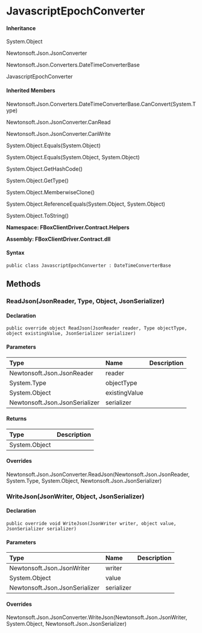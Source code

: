 # JavascriptEpochConverter

#### Inheritance

System.Object

Newtonsoft.Json.JsonConverter

Newtonsoft.Json.Converters.DateTimeConverterBase

JavascriptEpochConverter

#### Inherited Members

Newtonsoft.Json.Converters.DateTimeConverterBase.CanConvert\(System.Type\)

Newtonsoft.Json.JsonConverter.CanRead

Newtonsoft.Json.JsonConverter.CanWrite

System.Object.Equals\(System.Object\)

System.Object.Equals\(System.Object, System.Object\)

System.Object.GetHashCode\(\)

System.Object.GetType\(\)

System.Object.MemberwiseClone\(\)

System.Object.ReferenceEquals\(System.Object, System.Object\)

System.Object.ToString\(\)

**Namespace: FBoxClientDriver.Contract.Helpers**

**Assembly: FBoxClientDriver.Contract.dll**

#### Syntax <a id="FBoxClientDriver_Contract_Helpers_JavascriptEpochConverter_syntax"></a>

```text
public class JavascriptEpochConverter : DateTimeConverterBase
```

## Methods <a id="methods"></a>

### ReadJson\(JsonReader, Type, Object, JsonSerializer\) <a id="FBoxClientDriver_Contract_Helpers_JavascriptEpochConverter_ReadJson_Newtonsoft_Json_JsonReader_System_Type_System_Object_Newtonsoft_Json_JsonSerializer_"></a>

#### Declaration

```text
public override object ReadJson(JsonReader reader, Type objectType, object existingValue, JsonSerializer serializer)
```

#### Parameters

| Type | Name | Description |
| :--- | :--- | :--- |
| Newtonsoft.Json.JsonReader | reader |  |
| System.Type | objectType |  |
| System.Object | existingValue |  |
| Newtonsoft.Json.JsonSerializer | serializer |  |

#### Returns

| Type | Description |
| :--- | :--- |
| System.Object |  |

#### Overrides

Newtonsoft.Json.JsonConverter.ReadJson\(Newtonsoft.Json.JsonReader, System.Type, System.Object, Newtonsoft.Json.JsonSerializer\)

### WriteJson\(JsonWriter, Object, JsonSerializer\) <a id="FBoxClientDriver_Contract_Helpers_JavascriptEpochConverter_WriteJson_Newtonsoft_Json_JsonWriter_System_Object_Newtonsoft_Json_JsonSerializer_"></a>

#### Declaration

```text
public override void WriteJson(JsonWriter writer, object value, JsonSerializer serializer)
```

#### Parameters

| Type | Name | Description |
| :--- | :--- | :--- |
| Newtonsoft.Json.JsonWriter | writer |  |
| System.Object | value |  |
| Newtonsoft.Json.JsonSerializer | serializer |  |

#### Overrides

Newtonsoft.Json.JsonConverter.WriteJson\(Newtonsoft.Json.JsonWriter, System.Object, Newtonsoft.Json.JsonSerializer\)

